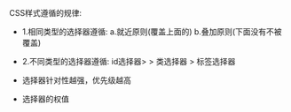CSS样式遵循的规律:
- 1.相同类型的选择器遵循: a.就近原则(覆盖上面的) b.叠加原则(下面没有不被覆盖)
- 2.不同类型的选择器遵循: id选择器>  > 类选择器 > 标签选择器

- 选择器针对性越强，优先级越高
- 选择器的权值
